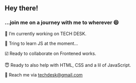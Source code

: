 ## Hey there!

### ...join me on a journey with me to wherever 😄 

🔭 I’m currently working on TECH DESK. 

💬 Tring to learn JS at the moment...

☑️ Ready to collaborate on Frontened works.

😇 Ready to also help with HTML, CSS and a lil of JavaScript.

📧 Reach me via techdesk@gmail.com
